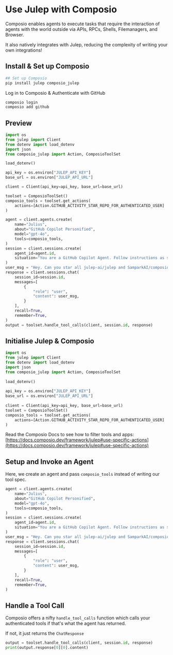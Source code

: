 # Use Julep with Composio

Composio enables agents to execute tasks that require the interaction of agents with the world outside via APIs, RPCs, Shells, Filemanagers, and Browser.

It also natively integrates with Julep, reducing the complexity of writing your own integrations!

## Install & Set up Composio

```bash
## Set up Composio
pip install julep composio_julep
```

&#x20;Log in to Composio & Authenticate with GitHub

```bash
composio login
composio add github
```

## Preview

```python
import os
from julep import Client
from dotenv import load_dotenv
import json
from composio_julep import Action, ComposioToolSet

load_dotenv()

api_key = os.environ["JULEP_API_KEY"]
base_url = os.environ["JULEP_API_URL"]

client = Client(api_key=api_key, base_url=base_url)

toolset = ComposioToolSet()
composio_tools = toolset.get_actions(
    actions=[Action.GITHUB_ACTIVITY_STAR_REPO_FOR_AUTHENTICATED_USER]
)

agent = client.agents.create(
    name="Julius",
    about="GitHub Copilot Personified",
    model="gpt-4o",
    tools=composio_tools,
)
session = client.sessions.create(
    agent_id=agent.id,
    situation="You are a GitHub Copilot Agent. Follow instructions as specified. Use GitHub tools when needed.",
)
user_msg = "Hey. Can you star all julep-ai/julep and SamparkAI/composio for me?"
response = client.sessions.chat(
    session_id=session.id,
    messages=[
        {
            "role": "user",
            "content": user_msg,
        }
    ],
    recall=True,
    remember=True,
)
output = toolset.handle_tool_calls(client, session.id, response)
```

## Initialise Julep & Composio

```python
import os
from julep import Client
from dotenv import load_dotenv
import json
from composio_julep import Action, ComposioToolSet
​
load_dotenv()
​
api_key = os.environ["JULEP_API_KEY"]
base_url = os.environ["JULEP_API_URL"]
​
client = Client(api_key=api_key, base_url=base_url)
​toolset = ComposioToolSet()
composio_tools = toolset.get_actions(
    actions=[Action.GITHUB_ACTIVITY_STAR_REPO_FOR_AUTHENTICATED_USER]
)
```

Read the Composio Docs to see how to filter tools and apps: [https://docs.composio.dev/framework/julep#use-specific-actions](https://docs.composio.dev/framework/julep#use-specific-actions)

## Setup and Invoke an Agent

Here, we create an agent and pass `composio_tools` instead of writing our tool spec.

```python
agent = client.agents.create(
    name="Julius",
    about="GitHub Copilot Personified",
    model="gpt-4o",
    tools=composio_tools,
)
session = client.sessions.create(
    agent_id=agent.id,
    situation="You are a GitHub Copilot Agent. Follow instructions as specified. Use GitHub tools when needed.",
)
user_msg = "Hey. Can you star all julep-ai/julep and SamparkAI/composio for me?"
response = client.sessions.chat(
    session_id=session.id,
    messages=[
        {
            "role": "user",
            "content": user_msg,
        }
    ],
    recall=True,
    remember=True,
)
```

## Handle a Tool Call

Composio offers a nifty `handle_tool_calls` function which calls your authenticated tools if that's what the agent has returned.

If not, it just returns the `ChatResponse`

```python
output = toolset.handle_tool_calls(client, session.id, response)
print(output.response[0][0].content)
```
